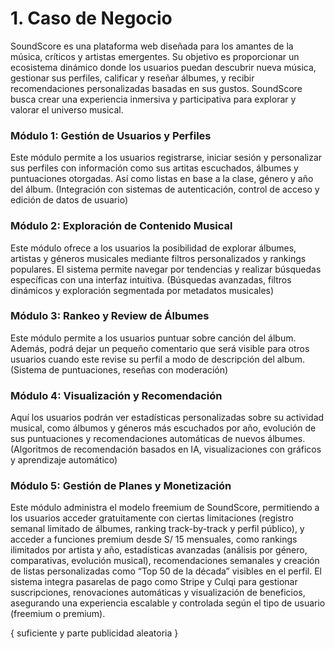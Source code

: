 # 1. Caso de Negocio

SoundScore es una plataforma web diseñada para los amantes de la música, críticos y artistas emergentes. Su objetivo es proporcionar un ecosistema dinámico donde los usuarios puedan descubrir nueva música, gestionar sus perfiles, calificar y reseñar álbumes, y recibir recomendaciones personalizadas basadas en sus gustos. SoundScore busca crear una experiencia inmersiva y participativa para explorar y valorar el universo musical.

### Módulo 1: Gestión de Usuarios y Perfiles
Este módulo permite a los usuarios registrarse, iniciar sesión y personalizar sus perfiles con información como sus artitas escuchados, álbumes y puntuaciones otorgadas. Así como listas en base a la clase, género y año del álbum.
(Integración con sistemas de autenticación, control de acceso y edición de datos de usuario)

### Módulo 2: Exploración de Contenido Musical
Este módulo ofrece a los usuarios la posibilidad de explorar álbumes, artistas y géneros musicales mediante filtros personalizados y rankings populares. El sistema permite navegar por tendencias y realizar búsquedas específicas con una interfaz intuitiva.
(Búsquedas avanzadas, filtros dinámicos y exploración segmentada por metadatos musicales)

### Módulo 3: Rankeo y Review de Álbumes
Este módulo permite a los usuarios puntuar sobre canción del álbum. Además, podrá dejar un pequeño comentario que será visible para otros usuarios cuando este revise su perfil a modo de descripción del album.
(Sistema de puntuaciones, reseñas con moderación)

###  Módulo 4: Visualización y Recomendación
Aquí los usuarios podrán ver estadísticas personalizadas sobre su actividad musical, como álbumos y géneros más escuchados por año, evolución de sus puntuaciones y recomendaciones automáticas de nuevos álbumes.
(Algoritmos de recomendación basados en IA, visualizaciones con gráficos y aprendizaje automático)

###  Módulo 5: Gestión de Planes y Monetización
Este módulo administra el modelo freemium de SoundScore, permitiendo a los usuarios acceder gratuitamente con ciertas limitaciones (registro semanal limitado de álbumes, ranking track-by-track y perfil público), y acceder a funciones premium desde S/ 15 mensuales, como rankings ilimitados por artista y año, estadísticas avanzadas (análisis por género, comparativas, evolución musical), recomendaciones semanales y creación de listas personalizadas como “Top 50 de la década” visibles en el perfil. El sistema integra pasarelas de pago como Stripe y Culqi para gestionar suscripciones, renovaciones automáticas y visualización de beneficios, asegurando una experiencia escalable y controlada según el tipo de usuario (freemium o premium).

{ suficiente y parte publicidad aleatoria }